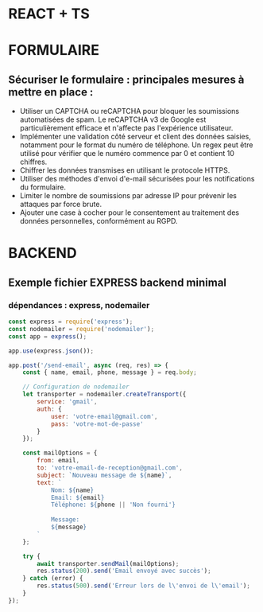 
# REACT + TS



# FORMULAIRE
## Sécuriser le formulaire : principales mesures à mettre en place :

* Utiliser un CAPTCHA ou reCAPTCHA pour bloquer les soumissions automatisées de spam. Le reCAPTCHA v3 de Google est particulièrement efficace et n'affecte pas l'expérience utilisateur.
* Implémenter une validation côté serveur et client des données saisies, notamment pour le format du numéro de téléphone. Un regex peut être utilisé pour vérifier que le numéro commence par 0 et contient 10 chiffres.
* Chiffrer les données transmises en utilisant le protocole HTTPS.
* Utiliser des méthodes d'envoi d'e-mail sécurisées pour les notifications du formulaire.
* Limiter le nombre de soumissions par adresse IP pour prévenir les attaques par force brute.
* Ajouter une case à cocher pour le consentement au traitement des données personnelles, conformément au RGPD.

# BACKEND
## Exemple fichier EXPRESS backend minimal 
### dépendances : express, nodemailer



```javascript
const express = require('express');
const nodemailer = require('nodemailer');
const app = express();

app.use(express.json());

app.post('/send-email', async (req, res) => {
    const { name, email, phone, message } = req.body;

    // Configuration de nodemailer
    let transporter = nodemailer.createTransport({
        service: 'gmail',
        auth: {
            user: 'votre-email@gmail.com',
            pass: 'votre-mot-de-passe'
        }
    });

    const mailOptions = {
        from: email,
        to: 'votre-email-de-reception@gmail.com',
        subject: `Nouveau message de ${name}`,
        text: `
            Nom: ${name}
            Email: ${email}
            Téléphone: ${phone || 'Non fourni'}
            
            Message:
            ${message}
        `
    };

    try {
        await transporter.sendMail(mailOptions);
        res.status(200).send('Email envoyé avec succès');
    } catch (error) {
        res.status(500).send('Erreur lors de l\'envoi de l\'email');
    }
});
